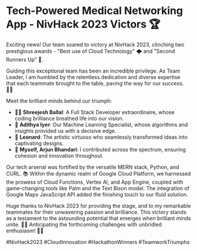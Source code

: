 # Tech-Powered Medical Networking App - NivHack 2023 Victors 🏆

Exciting news! Our team soared to victory at NivHack 2023, clinching two prestigious awards - "Best use of Cloud Technology" 🌩️ and "Second Runners Up" 🥈.

Guiding this exceptional team has been an incredible privilege. As Team Leader, I am humbled by the relentless dedication and diverse expertise that each teammate brought to the table, paving the way for our success. 💪🏼

Meet the brilliant minds behind our triumph:

- 👨‍💻 **Shreejesh Ballal**: A Full Stack Developer extraordinaire, whose coding brilliance breathed life into our vision.
- 🤖 **Adithya Iyer**: Our Machine Learning Specialist, whose algorithms and insights provided us with a decisive edge.
- 🎨 **Leonard**: The artistic virtuoso who seamlessly transformed ideas into captivating designs.
- 🧠 **Myself, Arjun Bhandari**: I contributed across the spectrum, ensuring cohesion and innovation throughout.

Our tech arsenal was fortified by the versatile MERN stack, Python, and CURL. 📚 Within the dynamic realm of Google Cloud Platform, we harnessed the prowess of Cloud Functions, Vertex AI, and App Engine, coupled with game-changing tools like Palm and the Text Bison model. The integration of Google Maps JavaScript API added the finishing touch to our fluid solution.

Huge thanks to NivHack 2023 for providing the stage, and to my remarkable teammates for their unwavering passion and brilliance. This victory stands as a testament to the astounding potential that emerges when brilliant minds unite. 🙌🏼 Anticipating the forthcoming challenges with unbridled enthusiasm! 🚀🔥

\#NivHack2023 #CloudInnovation #HackathonWinners #TeamworkTriumphs
